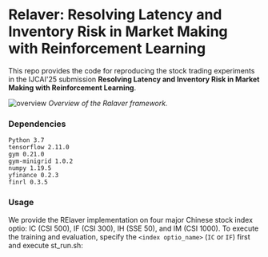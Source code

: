 # Relaver: Resolving Latency and Inventory Risk in Market Making with Reinforcement Learning
This repo provides the code for reproducing the stock trading experiments in the IJCAI'25 submission **Resolving Latency and Inventory Risk in Market Making with Reinforcement Learning**. 

![overview](overview.jpg)
*Overview of the Ralaver framework.*

### Dependencies
```
Python 3.7 
tensorflow 2.11.0
gym 0.21.0
gym-minigrid 1.0.2
numpy 1.19.5
yfinance 0.2.3
finrl 0.3.5 
```

### Usage
We provide the RElaver implementation on four major Chinese stock index optio: IC (CSI 500), IF (CSI 300), IH (SSE 50), and IM (CSI 1000). 
To execute the training and evaluation, specify the ``<index optio_name>`` (``IC`` or ``IF``) first and execute st_run.sh:
